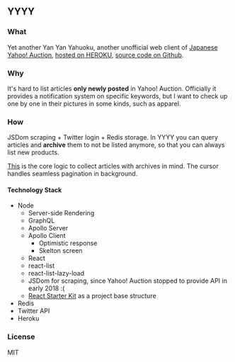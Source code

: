 ## YYYY

### What

Yet another Yan Yan Yahuoku, another unofficial web client of [Japanese Yahoo! Auction](https://auctions.yahoo.co.jp/), [hosted on HEROKU](https://yyygql.herokuapp.com/), [source code on Github](https://github.com/piglovesyou/yyy).

### Why

It's hard to list articles **only newly posted** in Yahoo! Auction. Officially it provides a notification system on specific keywords, but I want to check up one by one in their pictures in some kinds, such as apparel.

### How

JSDom scraping + Twitter login + Redis storage. In YYYY you can query articles and **archive** them to not be listed anymore, so that you can always list new products.

[This](https://github.com/piglovesyou/yyy/blob/master/src/data/schema.js#L216) is the core logic to collect articles with archives in mind. The cursor handles seamless pagination in background.

#### Technology Stack

* Node
	* Server-side Rendering
	* GraphQL
    * Apollo Server
	* Apollo Client
		* Optimistic response
		* Skelton screen
	* React
    * react-list
    * react-list-lazy-load
	* JSDom for scraping, since Yahoo! Auction stopped to provide API in early 2018 :(
	* [React Starter Kit](https://github.com/kriasoft/react-starter-kit) as a project base structure
* Redis
* Twitter API
* Heroku

### License

MIT
